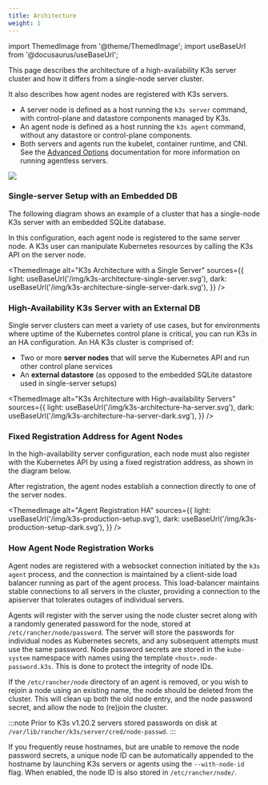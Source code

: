 ```yaml
---
title: Architecture
weight: 1
---
```


import ThemedImage from '@theme/ThemedImage';
import useBaseUrl from '@docusaurus/useBaseUrl';

This page describes the architecture of a high-availability K3s server cluster and how it differs from a single-node server cluster.

It also describes how agent nodes are registered with K3s servers.

* A server node is defined as a host running the `k3s server` command, with control-plane and datastore components managed by K3s.
* An agent node is defined as a host running the `k3s agent` command, without any datastore or control-plane components.
* Both servers and agents run the kubelet, container runtime, and CNI. See the [Advanced Options](../advanced/advanced.md#running-agentless-servers-experimental) documentation for more information on running agentless servers.

![](/img/how-it-works-k3s-revised.svg)

### Single-server Setup with an Embedded DB

The following diagram shows an example of a cluster that has a single-node K3s server with an embedded SQLite database.

In this configuration, each agent node is registered to the same server node. A K3s user can manipulate Kubernetes resources by calling the K3s API on the server node.

<ThemedImage
  alt="K3s Architecture with a Single Server"
  sources={{
    light: useBaseUrl('/img/k3s-architecture-single-server.svg'),
    dark: useBaseUrl('/img/k3s-architecture-single-server-dark.svg'),
  }}
/>


### High-Availability K3s Server with an External DB

Single server clusters can meet a variety of use cases, but for environments where uptime of the Kubernetes control plane is critical, you can run K3s in an HA configuration. An HA K3s cluster is comprised of:

* Two or more **server nodes** that will serve the Kubernetes API and run other control plane services
* An **external datastore** (as opposed to the embedded SQLite datastore used in single-server setups)

<ThemedImage
  alt="K3s Architecture with High-availability Servers"
  sources={{
    light: useBaseUrl('/img/k3s-architecture-ha-server.svg'),
    dark: useBaseUrl('/img/k3s-architecture-ha-server-dark.svg'),
  }}
/>

### Fixed Registration Address for Agent Nodes

In the high-availability server configuration, each node must also register with the Kubernetes API by using a fixed registration address, as shown in the diagram below.

After registration, the agent nodes establish a connection directly to one of the server nodes.

<ThemedImage
  alt="Agent Registration HA"
  sources={{
    light: useBaseUrl('/img/k3s-production-setup.svg'),
    dark: useBaseUrl('/img/k3s-production-setup-dark.svg'),
  }}
/>

### How Agent Node Registration Works

Agent nodes are registered with a websocket connection initiated by the `k3s agent` process, and the connection is maintained by a client-side load balancer running as part of the agent process. This load-balancer maintains stable connections to all servers in the cluster, providing a connection to the apiserver that tolerates outages of individual servers.

Agents will register with the server using the node cluster secret along with a randomly generated password for the node, stored at `/etc/rancher/node/password`. The server will store the passwords for individual nodes as Kubernetes secrets, and any subsequent attempts must use the same password. Node password secrets are stored in the `kube-system` namespace with names using the template `<host>.node-password.k3s`. This is done to protect the integrity of node IDs.

If the `/etc/rancher/node` directory of an agent is removed, or you wish to rejoin a node using an existing name, the node should be deleted from the cluster. This will clean up both the old node entry, and the node password secret, and allow the node to (re)join the cluster.

:::note
Prior to K3s v1.20.2 servers stored passwords on disk at `/var/lib/rancher/k3s/server/cred/node-passwd`.
:::

If you frequently reuse hostnames, but are unable to remove the node password secrets, a unique node ID can be automatically appended to the hostname by launching K3s servers or agents using the `--with-node-id` flag. When enabled, the node ID is also stored in `/etc/rancher/node/`.

